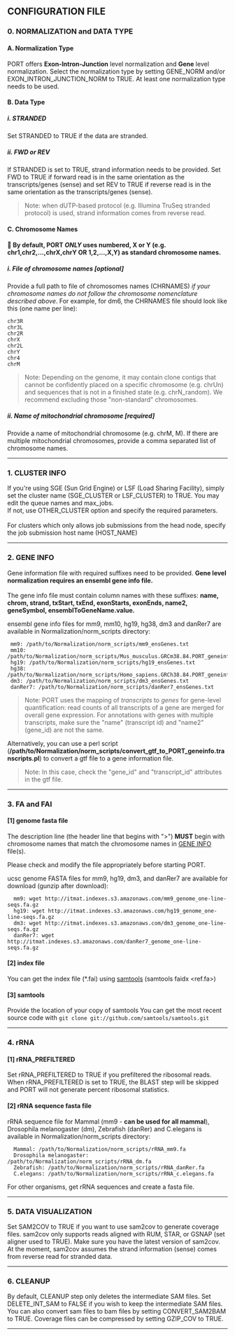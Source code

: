 ## CONFIGURATION FILE

### 0. NORMALIZATION and DATA TYPE

#### A. Normalization Type
PORT offers **Exon-Intron-Junction** level normalization and **Gene** level normalization. Select the normalization type by setting GENE_NORM and/or EXON_INTRON_JUNCTION_NORM to TRUE. At least one normalization type needs to be used.

#### B. Data Type
##### i. STRANDED
Set STRANDED to TRUE if the data are stranded.<br>
##### ii. FWD or REV
If STRANDED is set to TRUE, strand information needs to be provided. Set FWD to TRUE if forward read is in the same orientation as the transcripts/genes (sense) and set REV to TRUE if reverse read is in the same orientation as the transcripts/genes (sense).<br>
>Note: when dUTP-based protocol (e.g. Illumina TruSeq stranded protocol) is used, strand information comes from reverse read.

#### C. Chromosome Names
#### :red_circle: __By default, PORT *ONLY* uses numbered, X or Y (e.g. chr1,chr2,...,chrX,chrY OR 1,2,...,X,Y) as standard chromosome names.__


##### i. File of chromosome names [optional]
Provide a full path to file of chromosomes names (CHRNAMES) *if your chromosome names do not follow the chromosome nomenclature described above*. For example, for dm6, the CHRNAMES file should look like this (one name per line):

    chr3R
    chr3L
    chr2R
    chrX
    chr2L
    chrY
    chr4
    chrM

>Note: Depending on the genome, it may contain clone contigs that cannot be confidently placed on a specific chromosome (e.g. chrUn) and sequences that is not in a finished state (e.g. chrN_random). We recommend excluding those \"non-standard\" chromosomes.

##### ii. Name of mitochondrial chromosome [required]
Provide a name of mitochondrial chromosome (e.g. chrM, M). If there are multiple mitochondrial chromosomes, provide a comma separated list of chromosome names.


--------------

### 1. CLUSTER INFO
If you're using SGE (Sun Grid Engine) or LSF (Load Sharing Facility), simply set the cluster name (SGE_CLUSTER or LSF_CLUSTER) to TRUE. You may edit the queue names and max_jobs.<br>
If not, use OTHER_CLUSTER option and specify the required parameters.<br><br>
For clusters which only allows job submissions from the head node, specify the job submission host name (HOST_NAME)<br>


---------------

### 2. GENE INFO
Gene information file with required suffixes need to be provided. **Gene level normalization requires an ensembl gene info file.**<br><br>The gene info file must contain column names with these suffixes: __name, chrom, strand, txStart, txEnd, exonStarts, exonEnds, name2, geneSymbol, ensemblToGeneName.value.__ 

ensembl gene info files for mm9, mm10, hg19, hg38, dm3 and danRer7 are available in Normalization/norm_scripts directory:

     mm9: /path/to/Normalization/norm_scripts/mm9_ensGenes.txt
     mm10: /path/to/Normalization/norm_scripts/Mus_musculus.GRCm38.84.PORT_geneinfo.txt
     hg19: /path/to/Normalization/norm_scripts/hg19_ensGenes.txt
     hg38: /path/to/Normalization/norm_scripts/Homo_sapiens.GRCh38.84.PORT_geneinfo.txt
     dm3: /path/to/Normalization/norm_scripts/dm3_ensGenes.txt
     danRer7: /path/to/Normalization/norm_scripts/danRer7_ensGenes.txt

>Note: PORT uses the mapping of _transcripts_ to _genes_ for gene-level quantification: read counts of all transcripts of a gene are merged for overall gene expression. For annotations with genes with multiple transcripts, make sure the "name" (transcript id) and "name2" (gene_id) are not the same.

Alternatively, you can use a perl script (**/path/to/Normalization/norm_scripts/convert_gtf_to_PORT_geneinfo.transcripts.pl**) to convert a gtf file to a gene information file.<br>
>Note: In this case, check the "gene_id" and "transcript_id" attributes in the gtf file.

---------------

### 3. FA and FAI
#### [1] genome fasta file

The description line (the header line that begins with ">") **MUST** begin with chromosome names that match the chromosome names in [GENE INFO](https://github.com/itmat/Normalization/blob/master/about_cfg.md#2-gene-info) file(s).

Please check and modify the file appropriately before starting PORT. 

ucsc genome FASTA files for mm9, hg19, dm3, and danRer7 are available for download (gunzip after download):

      mm9: wget http://itmat.indexes.s3.amazonaws.com/mm9_genome_one-line-seqs.fa.gz
      hg19: wget http://itmat.indexes.s3.amazonaws.com/hg19_genome_one-line-seqs.fa.gz
      dm3: wget http://itmat.indexes.s3.amazonaws.com/dm3_genome_one-line-seqs.fa.gz
      danRer7: wget http://itmat.indexes.s3.amazonaws.com/danRer7_genome_one-line-seqs.fa.gz


#### [2] index file
You can get the index file (*.fai) using [samtools](http://samtools.sourceforge.net/) (samtools faidx &lt;ref.fa>)

#### [3] samtools
Provide the location of your copy of samtools
You can get the most recent source code with `git clone git://github.com/samtools/samtools.git`

----------------

### 4. rRNA
#### [1] rRNA_PREFILTERED
Set rRNA_PREFILTERED to TRUE if you prefiltered the ribosomal reads. When rRNA_PREFILTERED is set to TRUE, the BLAST step will be skipped and PORT will not generate percent ribosomal statistics.

#### [2] rRNA sequence fasta file
rRNA sequence file for Mammal (mm9 - **can be used for all mammal**), Drosophila melanogaster (dm), Zebrafish (danRer) and C.elegans is available in Normalization/norm_scripts directory:

      Mammal: /path/to/Normalization/norm_scripts/rRNA_mm9.fa
      Drosophila melanogaster: /path/to/Normalization/norm_scripts/rRNA_dm.fa
      Zebrafish: /path/to/Normalization/norm_scripts/rRNA_danRer.fa
      C.elegans: /path/to/Normalization/norm_scripts/rRNA_c.elegans.fa

For other organisms, get rRNA sequences and create a fasta file.

-----------------

### 5. DATA VISUALIZATION
Set SAM2COV to TRUE if you want to use sam2cov to generate coverage files. sam2cov only supports reads aligned with RUM, STAR, or GSNAP (set aligner used to TRUE). Make sure you have the latest version of sam2cov. At the moment, sam2cov assumes the strand information (sense) comes from reverse read for stranded data.

-------------------

### 6. CLEANUP
By default, CLEANUP step only deletes the intermediate SAM files. Set DELETE_INT_SAM to FALSE if you wish to keep the intermediate SAM files. You can also convert sam files to bam files by setting CONVERT_SAM2BAM to TRUE. Coverage files can be compressed by setting GZIP_COV to TRUE. 

-------------------
